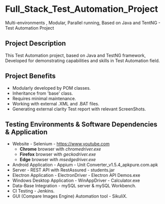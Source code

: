 # Full_Stack_Test_Automation_Project
Multi-environments , Modular, Parallel running, Based on Java and TentNG - Test Automation Project

## Project Description
This Test Automation project, based on Java and TestNG framework, Developed for demonstrating capabilities and skills in Test Automation field.

## Project Benefits
- Modularly developed by POM classes.
- Inheritance from 'base' class.
- Requires minimal maintenance.
- Working with external .XML and .BAT files.
- Generating external clarity Test report with relevant ScreenShots.

## Testing Environments & Software Dependencies & Application
- Website - Selenium - https://www.youtube.com
  - **Chrome** browser with *chromedriver.exe*
  - **Firefox** browser with *geckodriver.exe*
  - **Edge** browser with *msedgedriver.exe*
- Android Application - Appium - Unit Converter_v1.5.4_apkpure.com.apk
- Server - REST API with RestAssured - students.jar
- Electron Application - ElectronDriver - Electron API Demos.exe
- Windows Desktop Application - WinAppDriver - Calculator.exe
- Data-Base Integration - mySQL server & mySQL Workbench.
- CI Testing - Jenkins.
- GUI (Compare Images Engine) Automation tool - SikuliX.


